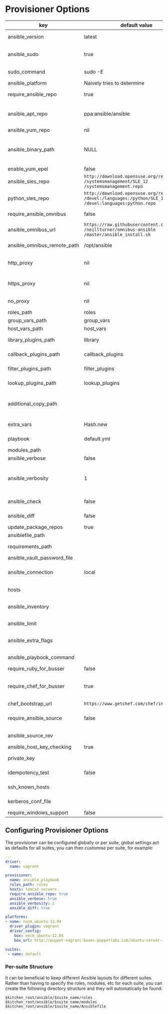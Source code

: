 
# Provisioner Options

key | default value | Notes
----|---------------|--------
ansible_version | latest | Desired version, only affects `apt-get` installs
ansible_sudo | true | Determines whether `ansible-playbook` is executed as root or as the current authenticated user
sudo_command | sudo -E | `sudo` command; change to `sudo -E -H` to be consistent with Ansible
ansible_platform | Naively tries to determine | OS platform of server
require_ansible_repo | true | Set if installing Ansible from a `yum` or `apt` repo
ansible_apt_repo | ppa:ansible/ansible | `apt` repo; see `https://launchpad.net` `/~ansible/+archive/ubuntu/ansible` or `rquillo/ansible`
ansible_yum_repo | nil | `yum` repo for EL platforms
ansible_binary_path | NULL | If specified this will override the location where `kitchen` tries to run `ansible-playbook` from, i.e. `ansible_binary_path: /usr/local/bin`
enable_yum_epel | false | Enable the `yum` EPEL repo
ansible_sles_repo | `http://download.opensuse.org/repositories` `/systemsmanagement/SLE_12` `/systemsmanagement.repo` | Zypper SuSE Ansible repo
python_sles_repo | `http://download.opensuse.org/repositories` `/devel:/languages:/python/SLE_12` `/devel:languages:python.repo` | Zypper SuSE python repo
require_ansible_omnibus | false | Set to `true` if using Omnibus Ansible `pip` install
ansible_omnibus_url | `https://raw.githubusercontent.com` `/neillturner/omnibus-ansible` `/master/ansible_install.sh` | Omnibus Ansible install location
ansible_omnibus_remote_path | /opt/ansible | Server installation location of an Omnibus Ansible install
http_proxy | nil | Use HTTP proxy when installing Ansible, packages and running Ansible
https_proxy | nil | Use HTTPS proxy when installing Ansible, packages and running Ansible
no_proxy | nil | List of URLs or IPs that should be excluded from proxying
roles_path | roles | Ansible repo roles directory
group_vars_path | group_vars | Ansible repo group_vars directory
host_vars_path | host_vars | Ansible repo hosts directory
library_plugins_path | library | Ansible repo library plugins directory
callback_plugins_path | callback_plugins | Ansible repo `callback_plugins` directory
filter_plugins_path | filter_plugins | Ansible repo `filter_plugins` directory
lookup_plugins_path | lookup_plugins | Ansible repo `lookup_plugins` directory
additional_copy_path | | Arbitrary array of files and directories to copy into test environment, relative to the current dir, e.g. vars or included playbooks
extra_vars | Hash.new | Hash to set the `extra_vars` passed to `ansible-playbook` command
playbook | default.yml | Playbook for `ansible-playbook` to run
modules_path | | Ansible repo manifests directory
ansible_verbose | false | Extra information logging
ansible_verbosity | 1 | Sets the verbosity flag appropriately, e.g.: `1 => '-v', 2 => '-vv', 3 => '-vvv' ...`. Valid values are: `1, 2, 3, 4` or `:info, :warn, :debug, :trace`
ansible_check | false | Sets the `--check` flag when running Ansible
ansible_diff | false | Sets the `--diff` flag when running Ansible
update_package_repos | true | Update OS repository metadata
ansiblefile_path | | Path to Ansiblefile
requirements_path | | Path to Ansible Galaxy requirements
ansible_vault_password_file | | Path to Ansible Vault password file
ansible_connection | local | use `ssh` if the host is not `localhost` (Linux) or `winrm` (Windows) or `none` if defined in inventory
hosts |  | Create Ansible hosts file for localhost with this server group
ansible_inventory |  | Static or dynamic inventory file or directory or none if defined in `ansible.cfg`
ansible_limit |  | Further limits the selected host/group patterns
ansible_extra_flags |  | Additional options to pass to ansible-playbook, e.g. `'--skip-tags=redis'`
ansible_playbook_command | | Override the Ansible playbook command
require_ruby_for_busser | false | Install Ruby to run Busser for tests
require_chef_for_busser | true | Install Chef to run Busser for tests. NOTE: kitchen 1.4 only requires Ruby to run Busser so this is not required.
chef_bootstrap_url | `https://www.getchef.com/chef/install.sh` | The Chef install
require_ansible_source | false | Install Ansible from source using method described [here](http://docs.ansible.com/intro_installation.html#running-from-source). Only works on Debian/Ubuntu at present
ansible_source_rev | | Branch or tag to install Ansible source
ansible_host_key_checking | true | Strict host key checking in ssh
private_key | | ssh private key file for ssh connection
idempotency_test | false | Enable to test Ansible playbook idempotency
ssh_known_hosts | | List of hosts that should be added to ~/.ssh/known_hosts
kerberos_conf_file | | Path of krb5.conf file using in Windows support
require_windows_support | false | Install [Windows support](http://docs.ansible.com/ansible/intro_windows.html)

## Configuring Provisioner Options

The provisioner can be configured globally or per suite, global settings act as defaults for all suites, you can then customise per suite, for example:

```yaml
---
driver:
  name: vagrant

provisioner:
  name: ansible_playbook
  roles_path: roles
  hosts: tomcat-servers
  require_ansible_repo: true
  ansible_verbose: true
  ansible_verbosity: 2
  ansible_diff: true

platforms:
- name: nocm_ubuntu-12.04
  driver_plugin: vagrant
  driver_config:
    box: nocm_ubuntu-12.04
    box_url: http://puppet-vagrant-boxes.puppetlabs.com/ubuntu-server-12042-x64-vbox4210-nocm.box

suites:
 - name: default
```

### Per-suite Structure

It can be beneficial to keep different Ansible layouts for different suites. Rather than having to specify the roles, modules, etc for each suite, you can create the following directory structure and they will automatically be found:

```
$kitchen_root/ansible/$suite_name/roles
$kitchen_root/ansible/$suite_name/modules
$kitchen_root/ansible/$suite_name/Ansiblefile
```
